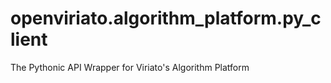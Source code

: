# openviriato.algorithm_platform.py_client
The Pythonic API Wrapper for Viriato's Algorithm Platform
